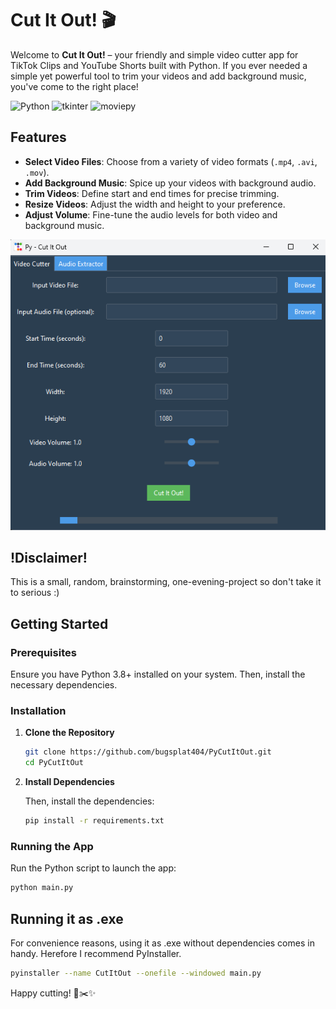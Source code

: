 # Cut It Out! 🎬

Welcome to **Cut It Out!** – your friendly and simple video cutter app for TikTok Clips and YouTube Shorts built with Python. If you ever needed a simple yet powerful tool to trim your videos and add background music, you've come to the right place!

![Python](https://img.shields.io/badge/Python-3.8%2B-blue)
![tkinter](https://img.shields.io/badge/tkinter-GUI-orange)
![moviepy](https://img.shields.io/badge/moviepy-Video%20Editing-green)

## Features

- **Select Video Files**: Choose from a variety of video formats (`.mp4`, `.avi`, `.mov`).
- **Add Background Music**: Spice up your videos with background audio.
- **Trim Videos**: Define start and end times for precise trimming.
- **Resize Videos**: Adjust the width and height to your preference.
- **Adjust Volume**: Fine-tune the audio levels for both video and background music.

![Example](https://raw.githubusercontent.com/bugsplat404/PyCutItOut/main/app.png)


## !Disclaimer!

This is a small, random, brainstorming, one-evening-project so don't take it to serious :)

## Getting Started

### Prerequisites

Ensure you have Python 3.8+ installed on your system. Then, install the necessary dependencies.

### Installation

1. **Clone the Repository**

    ```bash
    git clone https://github.com/bugsplat404/PyCutItOut.git
    cd PyCutItOut
    ```

2. **Install Dependencies**

    Then, install the dependencies:

    ```bash
    pip install -r requirements.txt
    ```

### Running the App

Run the Python script to launch the app:

```bash
python main.py
```


## Running it as .exe

For convenience reasons, using it as .exe without dependencies comes in handy. Herefore I recommend PyInstaller.

```bash
pyinstaller --name CutItOut --onefile --windowed main.py
```


Happy cutting! 🎥✂️✨

